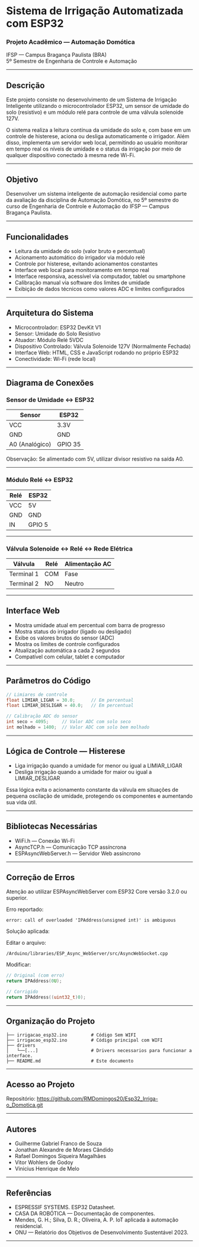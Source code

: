 
# Sistema de Irrigação Automatizada com ESP32

### Projeto Acadêmico — Automação Domótica  
IFSP — Campus Bragança Paulista (BRA)  
5º Semestre de Engenharia de Controle e Automação  

---

## Descrição

Este projeto consiste no desenvolvimento de um Sistema de Irrigação Inteligente utilizando o microcontrolador ESP32, um sensor de umidade do solo (resistivo) e um módulo relé para controle de uma válvula solenoide 127V.

O sistema realiza a leitura contínua da umidade do solo e, com base em um controle de histerese, aciona ou desliga automaticamente o irrigador. Além disso, implementa um servidor web local, permitindo ao usuário monitorar em tempo real os níveis de umidade e o status da irrigação por meio de qualquer dispositivo conectado à mesma rede Wi-Fi.

---

## Objetivo

Desenvolver um sistema inteligente de automação residencial como parte da avaliação da disciplina de Automação Domótica, no 5º semestre do curso de Engenharia de Controle e Automação do IFSP — Campus Bragança Paulista.

---

## Funcionalidades

- Leitura da umidade do solo (valor bruto e percentual)
- Acionamento automático do irrigador via módulo relé
- Controle por histerese, evitando acionamentos constantes
- Interface web local para monitoramento em tempo real
- Interface responsiva, acessível via computador, tablet ou smartphone
- Calibração manual via software dos limites de umidade
- Exibição de dados técnicos como valores ADC e limites configurados

---

## Arquitetura do Sistema

- Microcontrolador: ESP32 DevKit V1
- Sensor: Umidade do Solo Resistivo
- Atuador: Módulo Relé 5VDC
- Dispositivo Controlado: Válvula Solenoide 127V (Normalmente Fechada)
- Interface Web: HTML, CSS e JavaScript rodando no próprio ESP32
- Conectividade: Wi-Fi (rede local)

---

## Diagrama de Conexões

### Sensor de Umidade ↔️ ESP32

| Sensor            | ESP32  |
|-------------------|--------|
| VCC               | 3.3V   |
| GND               | GND    |
| A0 (Analógico)    | GPIO 35|

Observação: Se alimentado com 5V, utilizar divisor resistivo na saída A0.

---

### Módulo Relé ↔️ ESP32

| Relé  | ESP32  |
|-------|--------|
| VCC   | 5V     |
| GND   | GND    |
| IN    | GPIO 5 |

---

### Válvula Solenoide ↔️ Relé ↔️ Rede Elétrica

| Válvula        | Relé   | Alimentação AC |
|----------------|--------|-----------------|
| Terminal 1     | COM    | Fase            |
| Terminal 2     | NO     | Neutro          |

---

## Interface Web

- Mostra umidade atual em percentual com barra de progresso
- Mostra status do irrigador (ligado ou desligado)
- Exibe os valores brutos do sensor (ADC)
- Mostra os limites de controle configurados
- Atualização automática a cada 2 segundos
- Compatível com celular, tablet e computador

---

## Parâmetros do Código

```cpp
// Limiares de controle
float LIMIAR_LIGAR = 30.0;      // Em percentual
float LIMIAR_DESLIGAR = 40.0;   // Em percentual

// Calibração ADC do sensor
int seco = 4095;     // Valor ADC com solo seco
int molhado = 1400;  // Valor ADC com solo bem molhado
```

---

## Lógica de Controle — Histerese

- Liga irrigação quando a umidade for menor ou igual a LIMIAR_LIGAR
- Desliga irrigação quando a umidade for maior ou igual a LIMIAR_DESLIGAR

Essa lógica evita o acionamento constante da válvula em situações de pequena oscilação de umidade, protegendo os componentes e aumentando sua vida útil.

---

## Bibliotecas Necessárias

- WiFi.h — Conexão Wi-Fi
- AsyncTCP.h — Comunicação TCP assíncrona
- ESPAsyncWebServer.h — Servidor Web assíncrono

---

## Correção de Erros

Atenção ao utilizar ESPAsyncWebServer com ESP32 Core versão 3.2.0 ou superior.

Erro reportado:

```
error: call of overloaded 'IPAddress(unsigned int)' is ambiguous
```

Solução aplicada:

Editar o arquivo:

```
/Arduino/libraries/ESP_Async_WebServer/src/AsyncWebSocket.cpp
```

Modificar:

```cpp
// Original (com erro)
return IPAddress(0U);

// Corrigido
return IPAddress((uint32_t)0);
```

---

## Organização do Projeto

```
├── irrigacao_esp32.ino         # Código Sem WIFI
├── irrigacao_esp32.ino         # Código principal com WIFI
├── drivers
│   └──[...]                    # Drivers necessarios para funcionar a interface.
├── README.md                   # Este documento
```

---

## Acesso ao Projeto

Repositório: https://github.com/RMDomingos20/Esp32_Irriga-o_Domotica.git

---

## Autores

- Guilherme Gabriel Franco de Souza  
- Jonathan Alexandre de Moraes Cândido  
- Rafael Domingos Siqueira Magalhães  
- Vitor Wohlers de Godoy  
- Vinicius Henrique de Melo  

---

## Referências

- ESPRESSIF SYSTEMS. ESP32 Datasheet.  
- CASA DA ROBÓTICA — Documentação de componentes.  
- Mendes, G. H.; Silva, D. R.; Oliveira, A. P. IoT aplicada à automação residencial.  
- ONU — Relatório dos Objetivos de Desenvolvimento Sustentável 2023.  

---
